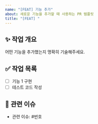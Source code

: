 ```yaml
---
name: "[FEAT] 기능 추가"
about: 새로운 기능을 추가할 때 사용하는 PR 템플릿
title: "[FEAT] "
---
```


## ✨ 작업 개요
어떤 기능을 추가했는지 명확히 기술해주세요.

## ✅ 작업 목록
- [ ] 기능 1 구현
- [ ] 테스트 코드 작성

## 📎 관련 이슈
- 관련 이슈: #번호